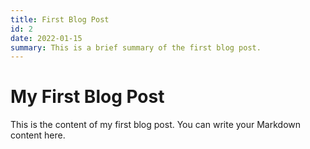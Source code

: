 ```yaml
---
title: First Blog Post
id: 2
date: 2022-01-15
summary: This is a brief summary of the first blog post.
---
```


# My First Blog Post

This is the content of my first blog post. You can write your Markdown content here.